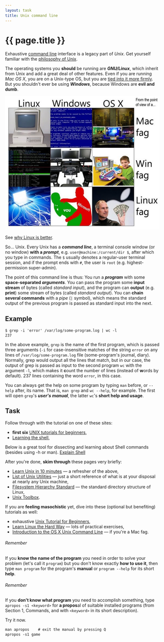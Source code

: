 ```yaml
---
layout: task
title: Unix command line
---
```

{{ page.title }}
================

Exhaustive [command line](http://en.wikipedia.org/wiki/Command-line_interface)
interface is a legacy part of _Unix_. Get yourself familiar with the
[philosophy of Unix](http://en.wikipedia.org/wiki/Unix_philosophy).

The operating systems you **should** be running are **_GNU/Linux_**,
which inherit from Unix and add a great deal of other features.
Even if you are running _Mac OS X_, you are on a Unix-type OS,
but you are [tied into it more firmly](http://en.wikipedia.org/wiki/Vendor_lock-in).
But you shouldn't ever be using **_Windows_**, because Windows are **evil and dumb**.

![Linux/Windows/OS X from the POV of Mac/Win/Linux fag...](/images/OS-POV.jpg)

See [why Linux is better](http://whylinuxisbetter.net/).

So... Unix. Every Unix has a **_command line_**, a terminal console window (or no window)
**with a _prompt_**, e.g. `user@machine:/current/dir $`, after which you type in commands.
The `$` usually denotes a regular-user terminal session, and if the prompt
ends with `#`, the user is `root` (e.g. highest-permission super-admin).

The point of this command line is thus: You run a **_program_** with some **space-separated _arguments_**.
You can pass the program some **input stream** of bytes (called _standard input_), and
the program can **output** (e.g. **print**) some stream of bytes (called _standard output_).
You can **chain several commands** with a _pipe_ (`|` symbol), which means the standard output
of the previous program is passed as standard input into the next.

Example
-------
```
$ grep -i 'error' /var/log/some-program.log | wc -l
237
```

In the above example, `grep` is the name of the first program, which is passed
three arguments (`-i` for case-insensitive matches of the string `error` on any lines
of `/var/log/some-program.log` file (some-program's journal, diary). Normally, grep would output
all the lines that match, but in our case, the output of grep is passed as input to
the second program `wc` with the argument `-l`, which makes it **c**ount the number of lines (instead of **w**ords by default).
237 lines containing the word `error`, in this case.

You can always get the help on some program by typing `man` before, or `--help` after, its name.
That is, `man grep` and `wc --help`, for example.
The first will open `grep`'s **_user's manual_**, the latter `wc`'s **short help and usage**.

Task
----
Follow through with the tutorial on one of these sites:

* **first six** [UNIX tutorials for beginners](http://www.ee.surrey.ac.uk/Teaching/Unix/),
* [Learning the shell](http://linuxcommand.org/learning_the_shell.php),

Below is a great tool for dissecting and learning about Shell commands
(besides using -h or man). 
[Explain Shell](http://explainshell.com/)

After you're done, **skim through** these pages very briefly:

* [Learn Unix in 10 minutes](http://freeengineer.org/learnUNIXin10minutes.html)
  — a refresher of the above,
* [List of Unix Utilities](http://en.wikipedia.org/wiki/List_of_Unix_utilities)
  — just a short reference of what is at your disposal at nearly any Unix machine,
* [Filesystem Hierarchy Standard](https://en.wikipedia.org/wiki/Filesystem_Hierarchy_Standard#Directory_structure)
  — the standard directory structure of Linux,
* [Unix Toolbox](http://cb.vu/unixtoolbox.xhtml).

If you are **feeling masochistic** yet, dive into these (optional but benefiting) tutorials as well:

* exhaustive [Unix Tutorial for Beginners](http://www.tutorialspoint.com/unix/unix-getting-started.htm),
* [Learn Linux the Hard Way](http://nixsrv.com/llthw) — lots of practical exercises,
* [Introduction to the OS X Unix Command Line](http://www.matisse.net/osx/intro_unix/0_outline.html) — if you're a Mac fag.

###### Remember ######
If you **know the name of the program** you need in order to solve your problem
(let's call it `program`) but you don't know exactly **how to use it**, then
type `man program` for the program's **manual** or `program --help` for its short **help**.

###### Remember ######
If you **don't know what program** you need to accomplish something, type
`apropos -s1 <keyword>` for **a propos**al of suitable installed programs
(from Section 1, Commands, and with `<keyword>` in its short description).

Try it now.

```
man apropos    # exit the manual by pressing Q
apropos -s1 game
```
